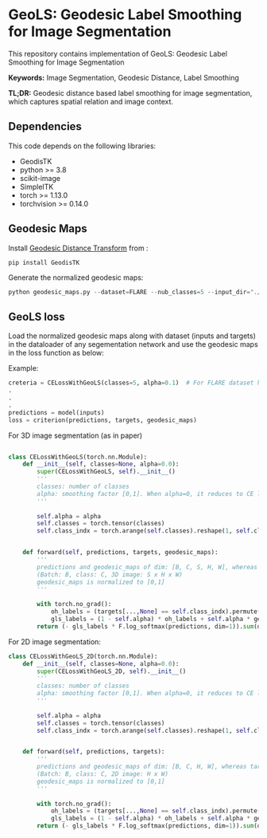 # GeoLS: Geodesic Label Smoothing for Image Segmentation

This repository contains implementation of GeoLS: Geodesic Label Smoothing for Image Segmentation

**Keywords:** Image Segmentation, Geodesic Distance, Label Smoothing

**TL;DR:** Geodesic distance based label smoothing for image segmentation, which captures spatial relation and image context.

## Dependencies
This code depends on the following libraries:

- GeodisTK
- python >= 3.8
- scikit-image
- SimpleITK
- torch >= 1.13.0
- torchvision >= 0.14.0

## Geodesic Maps
Install [Geodesic Distance Transform](https://github.com/taigw/GeodisTK) from :
```
pip install GeodisTK
```

Generate the normalized geodesic maps:
```python
python geodesic_maps.py --dataset=FLARE --nub_classes=5 --input_dir="./FLARE/dataset" --ouput_dir="./FLARE/geodesic_maps"
```

## GeoLS loss

Load the normalized geodesic maps along with dataset (inputs and targets) in the dataloader of any segementation network and use the geodesic maps in the loss function as below:

Example:
```python
creteria = CELossWithGeoLS(classes=5, alpha=0.1)  # For FLARE dataset having 5 classes
.
.
.
predictions = model(inputs)
loss = criterion(predictions, targets, geodesic_maps)
```

For 3D image segmentation (as in paper)

```python

class CELossWithGeoLS(torch.nn.Module):
    def __init__(self, classes=None, alpha=0.0):
        super(CELossWithGeoLS, self).__init__()
        '''
        classes: number of classes
        alpha: smoothing factor [0,1]. When alpha=0, it reduces to CE loss
        '''
        
        self.alpha = alpha
        self.classes = torch.tensor(classes)
        self.class_indx = torch.arange(self.classes).reshape(1, self.classes).cuda()


    def forward(self, predictions, targets, geodesic_maps):
        '''
        predictions and geodesic_maps of dim: [B, C, S, H, W], whereas targets of dim: [B, S, H, W]
        (Batch: B, class: C, 3D image: S x H x W)
        geodesic_maps is normalized to [0,1]
        '''
        
        with torch.no_grad():
            oh_labels = (targets[...,None] == self.class_indx).permute(0,4,1,2,3)
            gls_labels = (1 - self.alpha) * oh_labels + self.alpha * geodesic_maps
        return (- gls_labels * F.log_softmax(predictions, dim=1)).sum(dim=1).mean()
```

For 2D image segmentation:
```python
class CELossWithGeoLS_2D(torch.nn.Module):
    def __init__(self, classes=None, alpha=0.0):
        super(CELossWithGeoLS_2D, self).__init__()
        '''
        classes: number of classes
        alpha: smoothing factor [0,1]. When alpha=0, it reduces to CE loss
        '''
        
        self.alpha = alpha
        self.classes = torch.tensor(classes)
        self.class_indx = torch.arange(self.classes).reshape(1, self.classes).cuda()


    def forward(self, predictions, targets):
        '''
        predictions and geodesic_maps of dim: [B, C, H, W], whereas targets of dim: [B, H, W]
        (Batch: B, class: C, 2D image: H x W)
        geodesic_maps is normalized to [0,1]
        '''
        
        with torch.no_grad():
            oh_labels = (targets[...,None] == self.class_indx).permute(0,3,1,2)
            gls_labels = (1 - self.alpha) * oh_labels + self.alpha * geodesic_maps
        return (- gls_labels * F.log_softmax(predictions, dim=1)).sum(dim=1).mean()
```
